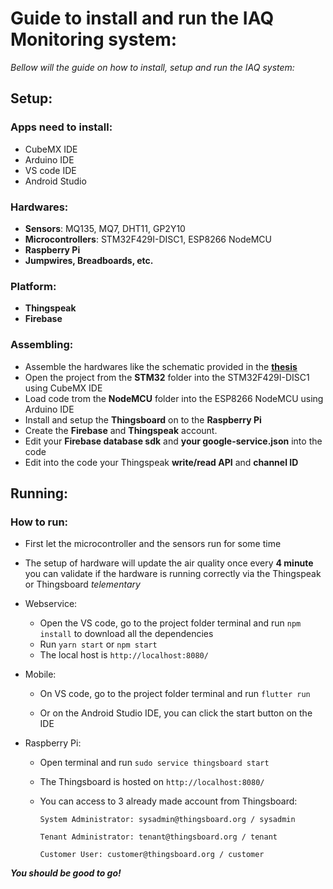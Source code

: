 # Guide to install and run the IAQ Monitoring system:
*Bellow will the guide on how to install, setup and run the IAQ system:*
## Setup:
###  Apps need to install:

+ CubeMX IDE
+ Arduino IDE
+ VS code IDE
+ Android Studio

###  Hardwares: 

+ **Sensors**: MQ135, MQ7, DHT11, GP2Y10
+ **Microcontrollers**: STM32F429I-DISC1, ESP8266 NodeMCU
+ **Raspberry Pi**
+ **Jumpwires, Breadboards, etc.**

###  Platform: 
+ **Thingspeak**
+ **Firebase**

### Assembling:
+ Assemble the hardwares like the schematic provided in the  <a href=https://github.com/GHxKw/IAQ-Monitoring/blob/main/Thesis%20Report.pdff>**thesis**<a/></h4>
+ Open the project from the **STM32** folder into the STM32F429I-DISC1 using CubeMX IDE
+ Load code trom the **NodeMCU** folder into the ESP8266 NodeMCU using Arduino IDE
+ Install and setup the **Thingsboard** on to the **Raspberry Pi**
+ Create the **Firebase** and **Thingspeak** account.
+ Edit your **Firebase database sdk** and **your google-service.json** into the code
+ Edit into the code your Thingspeak **write/read API** and **channel ID**

## Running:

### How to run:
+ First let the microcontroller and the sensors run for some time
+ The setup of hardware will update the air quality once every **4 minute** you can validate if the hardware is running correctly via the Thingspeak or Thingsboard *telementary*
+ Webservice:

	+ Open the VS code, go to the project folder terminal and run `npm install` to download all the dependencies
	+ Run `yarn start` or `npm start`
	+ The local host is `http://localhost:8080/`

+ Mobile:

	 + On VS code, go to the project folder terminal and run `flutter run`

	+ Or on the Android Studio IDE, you can click the start button on the IDE

+ Raspberry Pi:

	+ Open terminal and run `sudo service thingsboard start`

	+ The Thingsboard is hosted on `http://localhost:8080/`

	+ You can access to 3 already made account from Thingsboard:

		`System Administrator: sysadmin@thingsboard.org / sysadmin`

		`Tenant Administrator: tenant@thingsboard.org / tenant`

		`Customer User: customer@thingsboard.org / customer`

***You should be good to go!***
